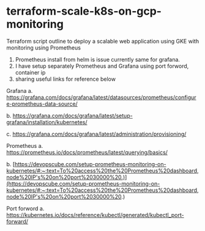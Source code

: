 # terraform-scale-k8s-on-gcp-monitoring
Terraform script outline to deploy a scalable web application using GKE with monitoring using Prometheus

1. Prometheus install from helm is issue currently same for grafana.
2. I have setup separately Prometheus and Grafana using port forword, container ip
3. sharing useful links for reference below

Grafana
a. https://grafana.com/docs/grafana/latest/datasources/prometheus/configure-prometheus-data-source/

b. https://grafana.com/docs/grafana/latest/setup-grafana/installation/kubernetes/

c. https://grafana.com/docs/grafana/latest/administration/provisioning/


Prometheus
a. https://prometheus.io/docs/prometheus/latest/querying/basics/

b. [https://devopscube.com/setup-prometheus-monitoring-on-kubernetes/#:~:text=To%20access%20the%20Prometheus%20dashboard,node%20IP's%20on%20port%2030000%20.)](https://devopscube.com/setup-prometheus-monitoring-on-kubernetes/#:~:text=To%20access%20the%20Prometheus%20dashboard,node%20IP's%20on%20port%2030000%20.)


Port forword
a. https://kubernetes.io/docs/reference/kubectl/generated/kubectl_port-forward/


